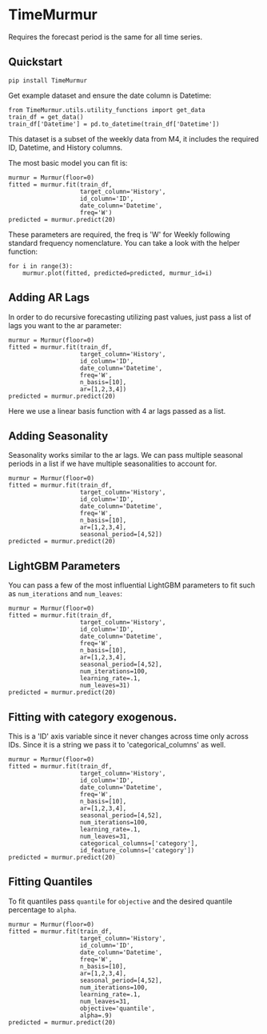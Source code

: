 # TimeMurmur
Requires the forecast period is the same for all time series.
## Quickstart
```
pip install TimeMurmur
```
Get example dataset and ensure the date column is Datetime:
```
from TimeMurmur.utils.utility_functions import get_data
train_df = get_data()
train_df['Datetime'] = pd.to_datetime(train_df['Datetime'])
```
This dataset is a subset of the weekly data from M4, it includes the required ID, Datetime, and History columns.

The most basic model you can fit is:
```
murmur = Murmur(floor=0)
fitted = murmur.fit(train_df,
                    target_column='History',
                    id_column='ID',
                    date_column='Datetime',
                    freq='W')
predicted = murmur.predict(20)
```
These parameters are required, the freq is 'W' for Weekly following standard frequency nomenclature.
You can take a look with the helper function:
```
for i in range(3):
    murmur.plot(fitted, predicted=predicted, murmur_id=i)
```
## Adding AR Lags
In order to do recursive forecasting utilizing past values, just pass a list of lags you want to the ar parameter:
```
murmur = Murmur(floor=0)
fitted = murmur.fit(train_df,
                    target_column='History',
                    id_column='ID',
                    date_column='Datetime',
                    freq='W',
                    n_basis=[10],
                    ar=[1,2,3,4])
predicted = murmur.predict(20)
```
Here we use a linear basis function with 4 ar lags passed as a list.
## Adding Seasonality
Seasonality works similar to the ar lags. We can pass multiple seasonal periods in a list if we have multiple seasonalities to account for.
```
murmur = Murmur(floor=0)
fitted = murmur.fit(train_df,
                    target_column='History',
                    id_column='ID',
                    date_column='Datetime',
                    freq='W',
                    n_basis=[10],
                    ar=[1,2,3,4],
                    seasonal_period=[4,52])
predicted = murmur.predict(20)
```
## LightGBM Parameters
You can pass a few of the most influential LightGBM parameters to fit such as `num_iterations` and `num_leaves`:
```
murmur = Murmur(floor=0)
fitted = murmur.fit(train_df,
                    target_column='History',
                    id_column='ID',
                    date_column='Datetime',
                    freq='W',
                    n_basis=[10],
                    ar=[1,2,3,4],
                    seasonal_period=[4,52],
                    num_iterations=100,
                    learning_rate=.1,
                    num_leaves=31)
predicted = murmur.predict(20)
```
## Fitting with category exogenous.
This is a 'ID' axis variable since it never changes across time only across IDs. Since it is a string we pass it to 'categorical_columns' as well.
```
murmur = Murmur(floor=0)
fitted = murmur.fit(train_df,
                    target_column='History',
                    id_column='ID',
                    date_column='Datetime',
                    freq='W',
                    n_basis=[10],
                    ar=[1,2,3,4],
                    seasonal_period=[4,52],
                    num_iterations=100,
                    learning_rate=.1,
                    num_leaves=31,
                    categorical_columns=['category'],
                    id_feature_columns=['category'])
predicted = murmur.predict(20)
```
## Fitting Quantiles
To fit quantiles pass `quantile` for `objective` and the desired quantile percentage to `alpha`.
```
murmur = Murmur(floor=0)
fitted = murmur.fit(train_df,
                    target_column='History',
                    id_column='ID',
                    date_column='Datetime',
                    freq='W',
                    n_basis=[10],
                    ar=[1,2,3,4],
                    seasonal_period=[4,52],
                    num_iterations=100,
                    learning_rate=.1,
                    num_leaves=31,
                    objective='quantile',
                    alpha=.9)
predicted = murmur.predict(20)
```
